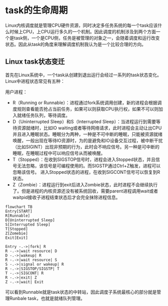 # task的生命周期

Linux内核调度就是管理CPU硬件资源，同时决定多任务系统的每一个task应该什么时候上CPU，上CPU运行多久的一个机制。因此调度的机制涉及到两个方面一个是task侧，一个是CPU侧，任务是被管理的对象之一，会随着调度和运行改变状态。因此从task的角度来理解调度机制我认为是一个比较合理的方向。

## Linux task状态变迁

首先在Linux系统中，一个task从创建到退出运行会经过一系列的task状态变化。Linux中进程状态常见有五种：

用户进程：
* R（Running or Runnable）：进程通过fork系统调用创建，新的进程会根据调度规则查看能否抢占当前任务，如果可以则获取CPU执行权，如果不可以则加入就绪任务队列，等待调度。
* D（Uninterrupted Sleep）和S（Interrupted Sleep）：当进程运行到需要等待资源就绪时，比如IO waiting或者等待网络请求，此时进程会主动让出CPU 并且进入睡眠状态。睡眠分为两种，一种是不可中断的睡眠，只能被资源就绪唤醒，一般出现在等待IO资源时，为的是避免和IO设备交互过程，被中断干扰（比如SIGINT）出现非预期的行为，此时会不响应信号。另一种是可中断的睡眠，在睡眠过程中可以响应信号从而被唤醒。
* T（Stopped）：在收到SIGSTOP信号时，进程会进入Stopped状态，并且信号无法忽略，该信号是可编程使用的。而SIGSTP通过Ctrl+Z触发，进程可以忽略该信号。 进入Stopped状态的进程，在收到SIGCONT信号可以恢复到R状态。
* Z（Zombie）：进程运行到exit后进入Zombie状态，此时进程不会继续执行了。但是进程的内核资源还没有被系统回收，需要parent进程调用wait或者waitpid接收子进程结束状态后才会完全抹除进程信息。


```mermaid
flowchart TB
Entry[START]
R[Runnable]
D[Uninterrupted Sleep]
S[Interrupted Sleep]
T[Stopped]
Z[Zomebie]
Exit[Exit]

Entry -.->|fork| R
R -.->|wait resource| D
D -.->|wakeup| R
R -.->|wait resource| S
S -.->|signal or wakeup| R
R -.->|SIGSTOP/SIGSTP| T
T -.->|SIGCONT| R
R -.->|exit| Z
Z -.->|wait| Exit
```

可以看到Runnable就是task状态的中转站，因此调度子系统最核心的部分就是管理Runbale task，也就是就绪队列管理。
  


